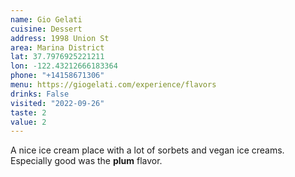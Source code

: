 ```yaml
---
name: Gio Gelati 
cuisine: Dessert
address: 1998 Union St
area: Marina District
lat: 37.7976925221211
lon: -122.43212666183364
phone: "+14158671306"
menu: https://giogelati.com/experience/flavors
drinks: False
visited: "2022-09-26"
taste: 2
value: 2
---
```


A nice ice cream place with a lot of sorbets and vegan ice creams. Especially good was the **plum** flavor.
